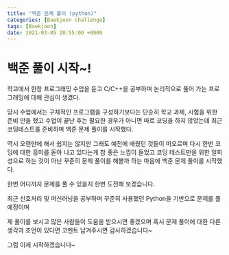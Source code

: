 ```yaml
---
title: "백준 문제 풀이 (python)"
categories: [Baekjoon challenge]
tags: [Baekjoon]
date: 2021-03-05 20:55:00 +0900
---
```




# 백준 풀이 시작~!

학교에서 한창 프로그래밍 수업을 듣고 C/C++을 공부하며 논리적으로 풀어 가는 프로그래밍에 대해 관심이 생겼다. 

당시 수업에서는 구체적인 프로그램을 구성하기보다는 단순히 학교 과제, 시험을 위한 준비 만을 했고 수업이 끝난 후는 필요한 경우가 아니면 따로 코딩을 하지 않았는데 최근 코딩테스트를 준비하며 백준 문제 풀이를 시작했다. 

역시 오랜만에 해서 쉽지는 않지만 그래도 예전에 배웠던 것들이 떠오르며 다시 한번 코딩에 대한 흥미를 돋아 나고 있다는게 참 좋은 느낌이 들었고 코딩 테스트만을 위한 일회성으로 하는 것이 아닌 꾸준히 문제 풀이를 해볼까 하는 마음에 백준 문제 풀이를 시작했다. 

한번 어디까지 문제를 풀 수 있을지 한번 도전해 보겠습니다.

최근 신호처리 및 머신러닝을 공부하며 꾸준히 사용했던 Python을 기반으로 문제를 풀 예정이며

제 풀이를 보시고 많은 사람들이 도움을 받으시면 좋겠으며 혹시 문제 풀이에 대한 다른 생각과 조언이 있다면 코멘트 남겨주시면 감사하겠습니다~



그럼 이제 시작하겠습니다~

